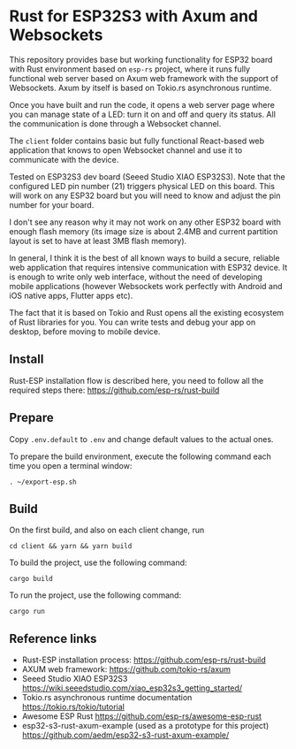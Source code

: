 # Rust for ESP32S3 with Axum and Websockets

This repository provides base but working functionality for ESP32 board with Rust environment
based on `esp-rs` project, where it runs fully functional web server based on Axum web framework
with the support of Websockets. Axum by itself is based on Tokio.rs asynchronous runtime. 

Once you have built and run the code, it opens a web server page where you can manage state of a LED:
turn it on and off and query its status. All the communication is done through a Websocket channel.

The `client` folder contains basic but fully functional React-based web application that knows
to open Websocket channel and use it to communicate with the device.

Tested on ESP32S3 dev board (Seeed Studio XIAO ESP32S3). Note that the configured LED pin number (21) triggers physical
LED on this board. This will work on any ESP32 board but you will need to know and adjust the pin number for your board.

I don't see any reason why it may not work on any other ESP32 board with enough flash memory
(its image size is about 2.4MB and current partition layout is set to have at least 3MB flash memory).

In general, I think it is the best of all known ways to build a secure, reliable web application that requires intensive communication
with ESP32 device. It is enough to write only web interface, without the need of developing mobile applications
(however Websockets work perfectly with Android and iOS native apps, Flutter apps etc).

The fact that it is based on Tokio and Rust opens all the existing ecosystem of Rust libraries for you.
You can write tests and debug your app on desktop, before moving to mobile device. 

## Install

Rust-ESP installation flow is described here, you need to follow all the required steps there:
https://github.com/esp-rs/rust-build

## Prepare

Copy `.env.default` to `.env` and change default values to the actual ones.

To prepare the build environment, execute the following command each time you open a terminal window:

`. ~/export-esp.sh`

## Build

On the first build, and also on each client change, run

`cd client && yarn && yarn build`

To build the project, use the following command:

`cargo build`

To run the project, use the following command:

`cargo run`

## Reference links

* Rust-ESP installation process: https://github.com/esp-rs/rust-build
* AXUM web framework: https://github.com/tokio-rs/axum
* Seeed Studio XIAO ESP32S3 https://wiki.seeedstudio.com/xiao_esp32s3_getting_started/
* Tokio.rs asynchronous runtime documentation https://tokio.rs/tokio/tutorial
* Awesome ESP Rust https://github.com/esp-rs/awesome-esp-rust
* esp32-s3-rust-axum-example (used as a prototype for this project) https://github.com/aedm/esp32-s3-rust-axum-example/